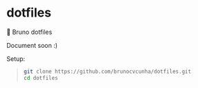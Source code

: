 # dotfiles
:rocket: Bruno dotfiles 



Document soon :)

Setup:

> ```sh
> git clone https://github.com/brunocvcunha/dotfiles.git
> cd dotfiles
> 
> ```
